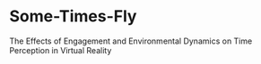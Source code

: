 # Some-Times-Fly
The Effects of Engagement and Environmental Dynamics on Time Perception in Virtual Reality
